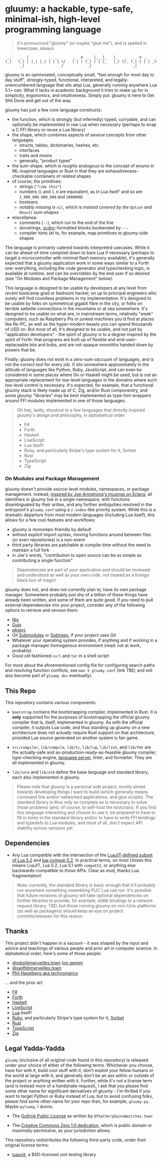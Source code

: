# gluumy: a hackable, type-safe, minimal-ish, high-level programming language

> it's pronounced "gloomy" (or maybe "glue me"), and is spelled in lowercase,
> always

```
 _.    _  |         ._ _       ._  o  _  |_ _|_   |_   _   _  o ._   _
(_|   (_| | |_| |_| | | | \/   | | | (_| | | |_   |_) (/_ (_| | | | _>
       _|                 /           _|                   _|
```

gluumy is an opinionated, conceptually small, "fast enough for most day to day
stuff", strongly-typed, functional, interpreted, and legally-unencumbered
language that sits atop Lua, generally running anywhere Lua 5.1+ can. What it
lacks in academic background it tries to make up for in simplicity, ergonomics,
and intuitiveness. Simply put: gluumy is here to Get Shit Done and get out of
the way.

gluumy has just a few core language constructs:

- the function, which is strongly (but inferredly) typed, curryable, and can
  optionally be implemented in raw Lua when necessary (perhaps to wrap a C FFI
  library or reuse a Lua library)
- the shape, which combines aspects of several concepts from other languages:
    * structs, tables, dictionaries, hashes, etc.
	* interfaces
	* traits and mixins
	* generally, "product types"
- the sum-shape, which is roughly analogous to the concept of enums in
  ML-inspired languages or Rust in that they are exhaustiveness-checkable
  containers of related shapes
- of course, the primitives:
    * strings (`"like this"`)
	* numbers (`1` and `1.0` are equivalent, as in Lua itself' and so are
	  `1_000_000.000_000` and `1000000`)
	* booleans
	* _notably missing is `nil`, which is instead covered by the `Option` and
	  `Result` sum-shapes_
- miscellanea:
    * comments (`--`), which run to the end of the line
    * docstrings,
      [scdoc](https://git.sr.ht/~sircmpwn/scdoc/tree/master/item/scdoc.5.scd)-formatted
      blocks bookended by `---`
    * compiler hints (`#`) to, for example, map primitives to gluumy-side
      shapes

The language is primarily catered towards interpreted usecases. While it can be
ahead-of-time compiled down to bare Lua if necessary (perhaps to target a
microcontroller with minimal flash memory available), it's generally expected
that a gluumy application work in some ways similar to a Forth one: everything,
including the code generator and typechecking logic, is available at runtime,
and can be overridden by the end user if so desired (see "On Modules and
Package Management" below).

This language is designed to be usable by developers at any level from recent
bootcamp grad or bedroom hacker, on up to principal engineers who surely will
find countless problems in my implementation. It's designed to be usable by
folks on symmetrical gigabit fibre in the city, or folks on terrible sattelite
connections in the mountains or at sea somewhere. It's designed to be usable on
what are, in mainstream terms, relatively "weak" computers, such as Raspberry
Pis or junked machines you'd find at places like Re-PC, as well as the
hyper-modern beasts you can spend thousands of USD on. But most of all, it's
designed to be _usable_, and not just by "application developers" - the spirit
of gluumy is to a degree inspired by the spirit of Forth: that programs are
built up of flexible and end-user-replaceable bits and bobs, and are not opaque
monoliths handed down by powers that be.

Finally: gluumy does not exist in a zero-sum vaccuum of languages, and is not
the correct tool for every job. It sits somewhere approximately in the altitude
of languages like Python, Ruby, JavaScript, and can even be considered in some
places where Go or Haskell might be used, but is _not_ an appropriate
replacement for low-level languages in the domains where such low-level control
is necessary. It's expected, for example, that a functional gluumy stack is
likely made up of C, Zig, and/or Rust componentry, and some gluumy "libraries"
may be best implemented as type-hint wrappers around FFI modules implemented in
one of those languages.

> Oh hey, lastly, shoutout to a few languages that directly inspired gluumy's
> design and philosophy, in alphabetical order:
>
> - F#
> - Forth
> - Haskell
> - LiveScript
> - Lua itself!
> - Ruby, and particularly Stripe's type system for it, Sorbet
> - Rust
> - TypeScript
> - Zig

### On Modules and Package Management

gluumy doesn't provide source-level modules, namespaces, or package management.
Instead, [inspired by Joe Armstrong's musings on
Erlang](https://web.archive.org/web/20211122060812/https://erlang.org/pipermail/erlang-questions/2011-May/058768.html),
all identifiers in gluumy live in a single namespace, with functions
disambiguated by their arities, and any further ambiguities resolved in the
entrypoint's `gluumy.conf` using a `z-index`-like priority system. While this
is a dramatic departure from most modern languages (including Lua itself), this
allows for a few cool features and workflows:

- gluumy is monorepo-friendly by default
- without explicit import syntax, moving functions around between files (or
  even repositories) is a non-event
- third party libraries are patchable at compile-time without the need to
  maintain a full fork
- in Joe's words, "contribution to open source can be as simple as contributing
  a single function"

> Dependencies are part of your application and should be reviewed and
> understood as well as your own code, not treated as a foreign black box of
> magic!

gluumy does not, and does not currently plan to, have its own package manager.
Somewhere probably just shy of a billion of these things have already been
written, and some of them are quite good. If you need to pull external
dependencies into your project, consider any of the following options to
retrieve and version them:

- [Nix](https://nixos.org/manual/nix/stable/)
- [Guix](https://guix.gnu.org/)
- [pkgsrc](http://www.pkgsrc.org/)
- Git [Submodules](https://git-scm.com/book/en/v2/Git-Tools-Submodules) or
  [Subtrees](https://www.atlassian.com/git/tutorials/git-subtree), if your
  project uses Git
- Whatever your operating system provides, if anything and if working in a
  package-manager-homogenous environment (read: not at work, probably)
- Good old fashioned `curl` and `tar` in a shell script

For more about the aforementioned config file for configuring search paths and
resolving function conflicts, see `man 5 gluumy.conf` (link TBD, and will also
become part of `gluumy doc` eventually).

## This Repo

This repository contains various components:

- `bootstrap` contains the bootstrapping compiler, implemented in Rust. It is
  **only** supported for the purposes of bootstrapping the official gluumy
  compiler that is, itself, implemented in gluumy. As with the official
  compiler, it outputs Lua code, and thus standing up gluumy on a new
  architecture does not actually require Rust support on that architecture,
  provided Lua source generated on another system is fair game.

- `src/compiler`, `lib/compile`, `lib/tc`, `lib/lsp`, `lib/lint`, and `lib/fmt`
  are the actually-safe and as-production-ready-as-feasible gluumy compiler,
  type-checking engine, [language server](https://langserver.org/), linter, and
  formatter. They are all implemented in gluumy.

- `lib/core` and `lib/std` define the base language and standard library, each
  also implemented in gluumy.

> Please note that gluumy is a personal side project, mostly aimed towards
> developing things I want to build (which generally means command line and/or
> networked applications, and glue scripts). The standard library is thus only
> as complete as is necessary to solve those problems (and, of course, to
> self-host the toolchain). If you find this language interesting and choose to
> use it, be prepared to have to fill in holes in the standard library and/or
> to have to write FFI bindings and typedefs to Lua modules, and most of all,
> don't expect API stability across versions yet.

## Dependencies

- Any Lua compatible with the intersection of the [LuaJIT-defined subset of Lua
  5.2](https://luajit.org/extensions.html) and
  [lua-compat-5.2](https://github.com/keplerproject/lua-compat-5.2/). In
  practical terms, on most Unixes this means LuaJIT, Lua 5.2, Lua 5.1 with
  `compat52`, or anything else backwards-compatible to those APIs. Clear as
  mud, thanks Lua fragmentation!

> Note: currently, the standard library is basic enough that it'll probably run
> anywhere something resembling PUC Lua can run. It's possible that future
> revisions of gluumy will take optional dependencies on further libraries to
> provide, for example, stdlib bindings to a network request library. TBD, but
> those running gluumy on non-Unix platforms (as well as packagers) should keep
> an eye on project commits/releases for this reason.

## Thanks

This project didn't happen in a vacuum - it was shaped by the input and advice
and teachings of various people and prior art in computer science. In
alphabetical order, here's some of those people:

- [@ndpi@merveilles.town](https://merveilles.town/@ndpi) ([on gemini](gemini://gemini.circumlunar.space/~ndpi/)
- [@swift@merveilles.town](https://merveilles.town/@swift)
- [Phil Hagelberg aka technomancy](http://technomancy.us/)

... and the prior art:

- [F#](https://fsharp.org/)
- [Forth](https://en.wikipedia.org/wiki/Forth_(programming_language))
- [Haskell](https://www.haskell.org/)
- [LiveScript](http://livescript.net/)
- [Lua](http://www.lua.org/) itself!
- [Ruby](https://www.ruby-lang.org/en/), and particularly Stripe's type system for it, [Sorbet](https://sorbet.org)
- [Rust](https://rust-lang.org)
- [TypeScript](https://www.typescriptlang.org/)
- [Zig](https://ziglang.org/)

## Legal Yadda-Yadda

`gluumy` (inclusive of all _original_ code found in this repository) is
released under your choice of either of the following terms. Whichever you
choose, have fun with it, build cool stuff with it, don't exploit your fellow
humans or the world at large with it, and generally don't be an ass within or
outside of the project or anything written with it. Further, while it's not a
license term (and is instead more of a handshake request), I ask that you
please find some other name for significant derivatives of gluumy - I'm
thrilled if you want to target Python or Ruby instead of Lua, but to avoid
confusing folks, please find some other name for your repo than, for example,
`gluumy-py`. Maybe `pyluumy`, I dunno.

- The [Guthrie Public
  License](https://web.archive.org/web/20180407192134/https://witches.town/@ThatVeryQuinn/3540091)
  as written by `@ThatVeryQuinn@witches.town`

- The [Creative Commons Zero 1.0
  dedication](https://creativecommons.org/publicdomain/zero/1.0/), which is
  public domain or maximally-permissive, as your jurisdiction allows.

This repository redistributes the following third-party code, under their
original license terms:

- [luaunit](https://github.com/bluebird75/luaunit), a BSD-licensed unit testing
  library
